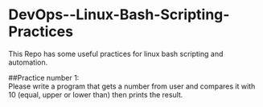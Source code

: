 # DevOps--Linux-Bash-Scripting-Practices
This Repo has some useful practices for linux bash scripting and automation.

##Practice number 1:
<br>
Please write a program that gets a number from user and compares it with 10 (equal, upper or lower than) then prints the result.

